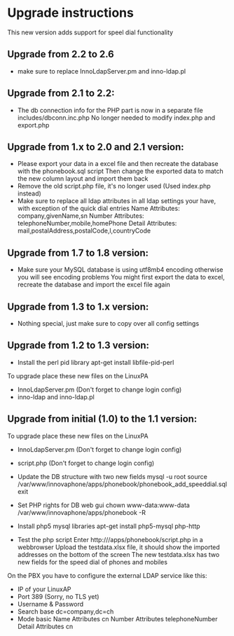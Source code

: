 # Upgrade instructions

This new version adds support for speel dial functionality

## Upgrade from 2.2 to 2.6
- make sure to replace InnoLdapServer.pm and inno-ldap.pl

## Upgrade from 2.1 to 2.2:
- The db connection info for the PHP part is now in a separate file includes/dbconn.inc.php
  No longer needed to modify index.php and export.php
  
## Upgrade from 1.x to 2.0 and 2.1 version:
- Please export your data in a excel file and then recreate the database
  with the phonebook.sql script
  Then change the exported data to match the new column layout
  and import them back
- Remove the old script.php file, it's no longer used (Used index.php instead)
- Make sure to replace all ldap attributes in all ldap settings your have,
  with exception of the quick dial entries
  Name Attributes: company,givenName,sn
  Number Attributes: telephoneNumber,mobile,homePhone
  Detail Attributes: mail,postalAddress,postalCode,l,countryCode

## Upgrade from 1.7 to 1.8 version:
- Make sure your MySQL database is using utf8mb4 encoding otherwise you will see encoding problems
  You might first export the data to excel, recreate the database and import the excel file again

## Upgrade from 1.3 to 1.x version:
- Nothing special, just make sure to copy over all config settings

## Upgrade from 1.2 to 1.3 version:
- Install the perl pid library
  apt-get install libfile-pid-perl

To upgrade place these new files on the LinuxPA
- InnoLdapServer.pm (Don't forget to change login config)
- inno-ldap and inno-ldap.pl
  
## Upgrade from initial (1.0) to the 1.1 version:

To upgrade place these new files on the LinuxPA

- InnoLdapServer.pm (Don't forget to change login config)
- script.php  (Don't forget to change login config)

- Update the DB structure with two new fields
  mysql -u root
  source /var/www/innovaphone/apps/phonebook/phonebook_add_speeddial.sql
  exit

- Set PHP rights for DB web gui
  chown www-data:www-data /var/www/innovaphone/apps/phonebook -R
- Install php5 mysql libraries
  apt-get install php5-mysql  php-http
  
- Test the php script
  Enter http://<lapgv-ip>/apps/phonebook/script.php in a webbrowser
  Upload the testdata.xlsx file, it should show the imported addresses on the bottom of the screen
  The new testdata.xlsx has two new fields for the speed dial of phones and mobiles
  
  
On the PBX you have to configure the external LDAP service like this:
- IP of your LinuxAP
- Port 389 (Sorry, no TLS yet)
- Username & Password
- Search base dc=company,dc=ch
- Mode basic
Name Attributes cn
Number Attributes telephoneNumber
Detail Attributes cn
